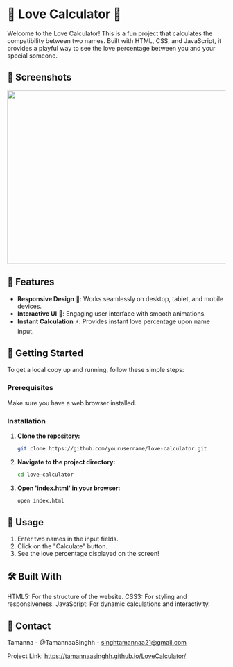 # 💖 Love Calculator 💖

Welcome to the Love Calculator! This is a fun project that calculates the compatibility between two names. Built with HTML, CSS, and JavaScript, it provides a playful way to see the love percentage between you and your special someone.

## 📸 Screenshots
<img src= "![Screenshot 2024-06-28 155920](https://github.com/TamannaaSinghh/LoveCalculator/assets/158739752/8244f378-fd0b-4af2-911a-062a464b0cf0)
" height= "400px" width= "600px">

## 🌟 Features

- **Responsive Design** 📱: Works seamlessly on desktop, tablet, and mobile devices.
- **Interactive UI** 🎨: Engaging user interface with smooth animations.
- **Instant Calculation** ⚡: Provides instant love percentage upon name input.

## 🚀 Getting Started

To get a local copy up and running, follow these simple steps:

### Prerequisites

Make sure you have a web browser installed.

### Installation

1. **Clone the repository:**
   ```bash
   git clone https://github.com/yourusername/love-calculator.git
   ```

2. **Navigate to the project directory:**
   ```bash
   cd love-calculator
   ```

3. **Open 'index.html' in your browser:**
   ```bash
   open index.html
   ```

## 🎉 Usage
1. Enter two names in the input fields.
2. Click on the "Calculate" button.
3. See the love percentage displayed on the screen!
   
## 🛠️ Built With
HTML5: For the structure of the website.
CSS3: For styling and responsiveness.
JavaScript: For dynamic calculations and interactivity.

## 📧 Contact
Tamanna - @TamannaaSinghh - singhtamannaa21@gmail.com

Project Link: https://tamannaasinghh.github.io/LoveCalculator/







